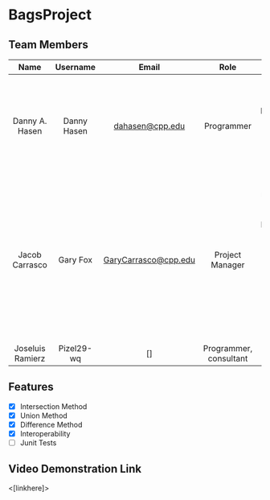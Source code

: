 # BagsProject

## Team Members
| Name | Username | Email | Role | Contributions|
|:----------:|:----------:|:----------:|:----------:|:----------:|
| Danny A. Hasen  | Danny Hasen | dahasen@cpp.edu  | Programmer | -Implemented Difference method in LinkedBag and ResizableArrayBag -Tested A-B vs B-A functionality -Added Javadoc comments -Pushed feature branch for review|
| Jacob Carrasco  | Gary Fox  | GaryCarrasco@cpp.edu  | Project Manager | -Created repository -Added BagInterface -Started Efficiency Document -Added Intersection implementation -Implemented ArrayBag -Bug Fixes -Organized meetings -Created BagDriver -Created  and curiated documentation files |
| Joseluis Ramierz | Pizel29-wq | [] | Programmer, consultant | -contribution1 -contribution2 |

## Features
- [X] Intersection Method
- [X] Union Method
- [X] Difference Method
- [X] Interoperability
- [ ] Junit Tests

## Video Demonstration Link
<[linkhere]>
